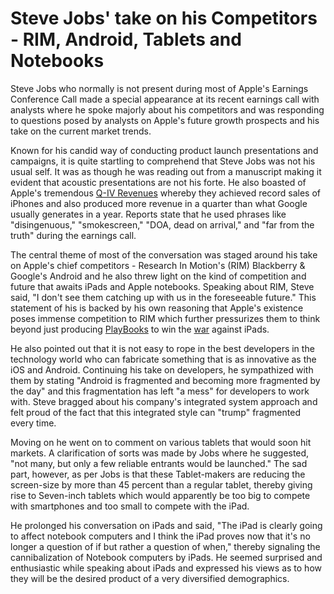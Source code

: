 # Steve Jobs' take on his Competitors - RIM, Android, Tablets and Notebooks

Steve Jobs who normally is not present during most of Apple's Earnings Conference Call made a special appearance at its recent earnings call with analysts where he spoke majorly about his competitors and was responding to questions posed by analysts on Apple's future growth prospects and his take on the current market trends. 

Known for his candid way of conducting product launch presentations and campaigns, it is quite startling to comprehend that Steve Jobs was not his usual self. It was as though he was reading out from a manuscript making it evident that acoustic presentations are not his forte. He also boasted of Apple's tremendous <a href="http://www.apple.com/pr/library/2010/10/18results.html">Q-IV Revenues</a> whereby they achieved record sales of iPhones and also produced more revenue in a quarter than what Google usually generates in a year. Reports state that he used phrases like "disingenuous," "smokescreen," "DOA, dead on arrival," and "far from the truth" during the earnings call. 

The central theme of most of the conversation was staged around his take on Apple's chief competitors - Research In Motion's (RIM) Blackberry & Google's Android and he also threw light on the kind of competition and future that awaits iPads and Apple notebooks. Speaking about RIM, Steve said, "I don't see them catching up with us in the foreseeable future." This statement of his is backed by his own reasoning that Apple's existence poses immense competition to RIM which further pressurizes them to think beyond just producing <a href="http://na.blackberry.com/">PlayBooks</a> to win the <a href="/2010/rims-playbook-vs-apples-ipad-whos-winning/">war</a> against iPads. 

He also pointed out that it is not easy to rope in the best developers in the technology world who can fabricate something that is as innovative as the iOS and Android. Continuing his take on developers, he sympathized with them by stating "Android is fragmented and becoming more fragmented by the day" and this fragmentation has left "a mess" for developers to work with. Steve bragged about his company's integrated system approach and felt proud of the fact that this integrated style can "trump" fragmented every time. 

Moving on he went on to comment on various tablets that would soon hit markets. A clarification of sorts was made by Jobs where he suggested, "not many, but only a few reliable entrants would be launched." The sad part, however, as per Jobs is that these Tablet-makers are reducing the screen-size by more than 45 percent than a regular tablet, thereby giving rise to Seven-inch tablets which would apparently be too big to compete with smartphones and too small to compete with the iPad. 

He prolonged his conversation on iPads and said, "The iPad is clearly going to affect notebook computers and I think the iPad proves now that it's no longer a question of if but rather a question of when," thereby signaling the cannibalization of Notebook computers by iPads. He seemed surprised and enthusiastic while speaking about iPads and expressed his views as to how they will be the desired product of a very diversified demographics.